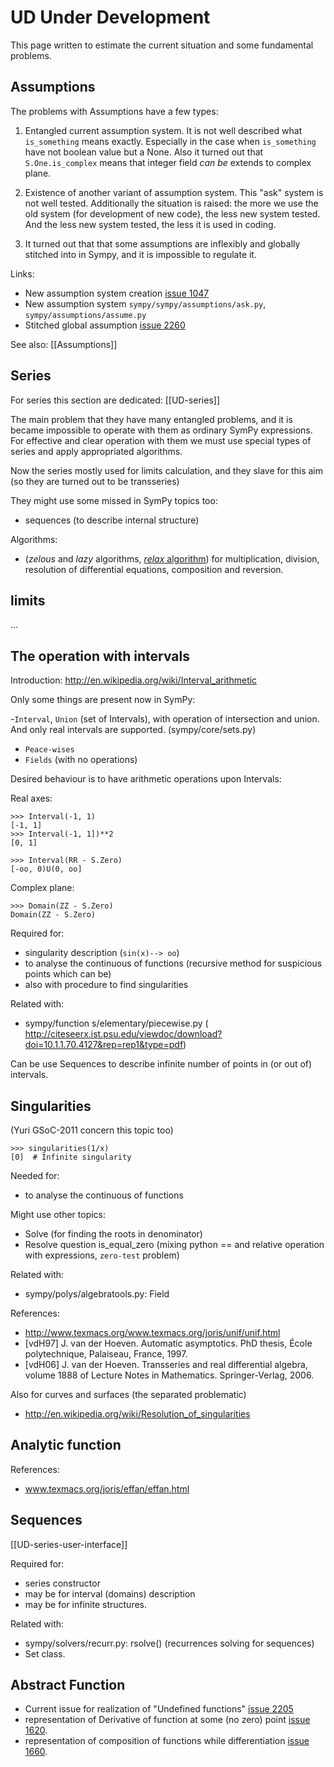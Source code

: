 # UD Under Development
This page written to estimate the current situation and some fundamental problems.

## Assumptions

The problems with Assumptions have a few types:
 
1. Entangled current assumption system.
 It is not well described what `is_something` means exactly. Especially in the case
 when `is_something` have not boolean value but a None.
 Also it turned out that `S.One.is_complex` means that integer field *can be* extends to complex plane.
 
2. Existence of another variant of assumption system.
 This "ask" system is not well tested.
 Additionally the situation is raised: the more we use the old system (for development of new code), the less new system tested.
 And the less new system tested, the less it is used in coding.
 
3. It turned out that that some assumptions are inflexibly and globally stitched into in Sympy, and it is impossible to regulate it.

Links:

- New assumption system creation [issue 1047](http://code.google.com/p/sympy/issues/detail?id=1047)
- New assumption system `sympy/sympy/assumptions/ask.py`, `sympy/assumptions/assume.py`
- Stitched global assumption [issue 2260](http://code.google.com/p/sympy/issues/detail?id=2260#c16)

See also: [[Assumptions]]


## Series

For series this section are dedicated:
    [[UD-series]]
    
The main problem that they have many entangled problems, and it is became impossible to operate
with them as ordinary SymPy expressions.
For effective and clear operation with them we must use special types of series and apply appropriated algorithms.

Now the series mostly used for limits calculation, and they slave for this aim (so they are turned out to be transseries)

They might use some missed in SymPy topics too:

 - sequences (to describe internal structure)

Algorithms:

- (*zelous* and  *lazy* algorithms, [*relax* algorithm](http://www.texmacs.org/joris/relax/relax-abs.html))
for multiplication, division, resolution of differential equations, composition and reversion.


## limits

...

## The operation with intervals

Introduction: http://en.wikipedia.org/wiki/Interval_arithmetic

Only some things are present now in SymPy:

-`Interval`, `Union` (set of Intervals), with operation of intersection and union.
And only real intervals are supported. (sympy/core/sets.py)

- `Peace-wises`
- `Fields` (with no operations)

Desired behaviour is to have arithmetic operations upon Intervals:

Real axes:

    >>> Interval(-1, 1)
    [-1, 1]
    >>> Interval(-1, 1])**2
    [0, 1]
    
    >>> Interval(RR - S.Zero)
    [-oo, 0)U(0, oo]

Complex plane:

    >>> Domain(ZZ - S.Zero)
    Domain(ZZ - S.Zero)


Required for:

- singularity description (`sin(x)--> oo`)
- to analyse the continuous of functions (recursive method for suspicious points which can be)
- also with procedure to find singularities

Related with:

 - sympy/function s/elementary/piecewise.py
( http://citeseerx.ist.psu.edu/viewdoc/download?doi=10.1.1.70.4127&rep=rep1&type=pdf)

Can be use Sequences to describe infinite number of points in (or out of) intervals.


## Singularities

(Yuri GSoC-2011 concern this topic too)

    >>> singularities(1/x)
    [0]  # Infinite singularity

Needed for:

- to analyse the continuous of functions 
    
Might use other topics:

- Solve (for finding the roots in denominator)
- Resolve question is_equal_zero (mixing python == and relative operation with expressions, `zero-test` problem)

Related with:
- sympy/polys/algebratools.py: Field

References:

- http://www.texmacs.org/www.texmacs.org/joris/unif/unif.html
-  [vdH97] J. van der Hoeven. Automatic asymptotics. PhD thesis, École polytechnique, Palaiseau, France, 1997. 
- [vdH06] J. van der Hoeven. Transseries and real differential algebra, volume 1888 of Lecture Notes in Mathematics. Springer-Verlag, 2006. 

Also for curves and surfaces (the separated problematic)

- http://en.wikipedia.org/wiki/Resolution_of_singularities

## Analytic function

References:

- www.texmacs.org/joris/effan/effan.html

## Sequences 

[[UD-series-user-interface]]

Required for:

- series constructor
- may be for interval (domains) description
- may be for infinite structures.

Related with:

- sympy/solvers/recurr.py: rsolve() (recurrences solving for sequences)
- Set class.


## Abstract Function

- Current issue for realization of "Undefined functions" [issue 2205](http://code.google.com/p/sympy/issues/detail?id=2205)
- representation of Derivative of function at some (no zero) point [issue 1620](http://code.google.com/p/sympy/issues/detail?id=1620).
- representation of composition of functions while differentiation [issue 1660](http://code.google.com/p/sympy/issues/detail?id=1660).
